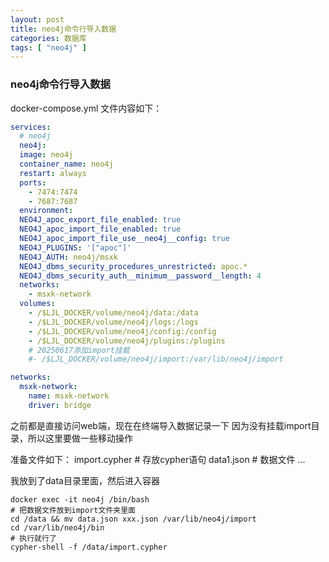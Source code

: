 ```yaml
---
layout: post
title: neo4j命令行导入数据
categories: 数据库
tags: [ "neo4j" ]
---
```


### neo4j命令行导入数据

docker-compose.yml 文件内容如下：
```yml
services:
  # neo4j
  neo4j:
  image: neo4j
  container_name: neo4j
  restart: always
  ports:
    - 7474:7474
    - 7687:7687
  environment:
  NEO4J_apoc_export_file_enabled: true
  NEO4J_apoc_import_file_enabled: true
  NEO4J_apoc_import_file_use__neo4j__config: true
  NEO4J_PLUGINS: '["apoc"]'
  NEO4J_AUTH: neo4j/msxk
  NEO4J_dbms_security_procedures_unrestricted: apoc.*
  NEO4J_dbms_security_auth__minimum__password__length: 4
  networks:
    - msxk-network
  volumes:
    - /$LJL_DOCKER/volume/neo4j/data:/data
    - /$LJL_DOCKER/volume/neo4j/logs:/logs
    - /$LJL_DOCKER/volume/neo4j/config:/config
    - /$LJL_DOCKER/volume/neo4j/plugins:/plugins
    # 20250617添加import挂载
    #- /$LJL_DOCKER/volume/neo4j/import:/var/lib/neo4j/import

networks:
  msxk-network:
    name: msxk-network
    driver: bridge
```

之前都是直接访问web端，现在在终端导入数据记录一下
因为没有挂载import目录，所以这里要做一些移动操作

准备文件如下：
 import.cypher # 存放cypher语句
 data1.json # 数据文件
 ...

我放到了data目录里面，然后进入容器

```shell
docker exec -it neo4j /bin/bash
# 把数据文件放到import文件夹里面
cd /data && mv data.json xxx.json /var/lib/neo4j/import
cd /var/lib/neo4j/bin
# 执行就行了
cypher-shell -f /data/import.cypher 
```

